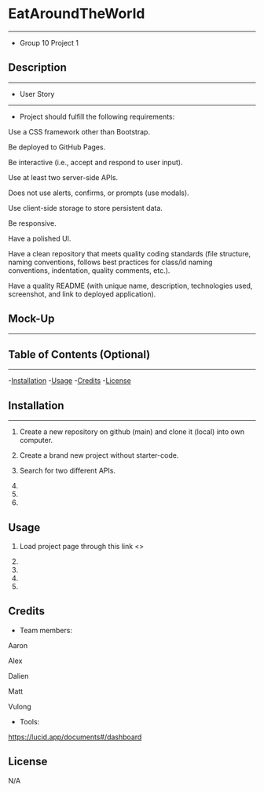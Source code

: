 # EatAroundTheWorld
***

* Group 10 Project 1

## Description
***

* User Story


***

* Project should fulfill the following requirements:

Use a CSS framework other than Bootstrap.

Be deployed to GitHub Pages.

Be interactive (i.e., accept and respond to user input).

Use at least two server-side APIs.

Does not use alerts, confirms, or prompts (use modals).

Use client-side storage to store persistent data.

Be responsive.

Have a polished UI.

Have a clean repository that meets quality coding standards (file structure, naming conventions, follows best practices for class/id naming conventions, indentation, quality comments, etc.).

Have a quality README (with unique name, description, technologies used, screenshot, and link to deployed application).


## Mock-Up
***


## Table of Contents (Optional)
***

-[Installation](#installation)
-[Usage](#usage)
-[Credits](#credits)
-[License](#license)

## Installation
*** 

1. Create a new repository on github (main) and clone it (local) into own computer. 

2. Create a brand new project without starter-code.

3. Search for two different APIs.  

4. 

5. 

6. 
 
## Usage 
 
1. Load project page through this link <>
  
2. 
  
3. 

4. 

5. 

## Credits

* Team members:

Aaron

Alex

Dalien

Matt

Vulong
 
* Tools:
 
https://lucid.app/documents#/dashboard


 
## License

N/A
